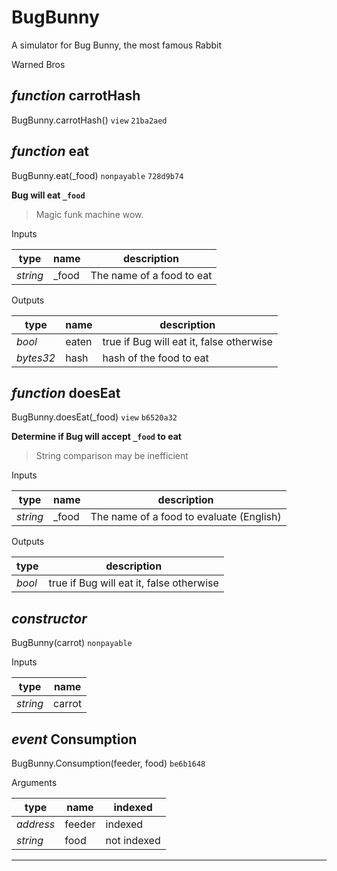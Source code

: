 # BugBunny

A simulator for Bug Bunny, the most famous Rabbit

Warned Bros

## *function* carrotHash

BugBunny.carrotHash() `view` `21ba2aed`

## *function* eat

BugBunny.eat(_food) `nonpayable` `728d9b74`

**Bug will eat `_food`**

> Magic funk machine wow.

Inputs

| type     | name  | description               |
| -------- | ----- | ------------------------- |
| *string* | _food | The name of a food to eat |

Outputs

| type      | name  | description                              |
| --------- | ----- | ---------------------------------------- |
| *bool*    | eaten | true if Bug will eat it, false otherwise |
| *bytes32* | hash  | hash of the food to eat                  |

## *function* doesEat

BugBunny.doesEat(_food) `view` `b6520a32`

**Determine if Bug will accept `_food` to eat**

> String comparison may be inefficient

Inputs

| type     | name  | description                              |
| -------- | ----- | ---------------------------------------- |
| *string* | _food | The name of a food to evaluate (English) |

Outputs

| type   | description                              |
| ------ | ---------------------------------------- |
| *bool* | true if Bug will eat it, false otherwise |

## *constructor*

BugBunny(carrot) `nonpayable`

Inputs

| type     | name   |
| -------- | ------ |
| *string* | carrot |

## *event* Consumption

BugBunny.Consumption(feeder, food) `be6b1648`

Arguments

| type      | name   | indexed     |
| --------- | ------ | ----------- |
| *address* | feeder | indexed     |
| *string*  | food   | not indexed |

---